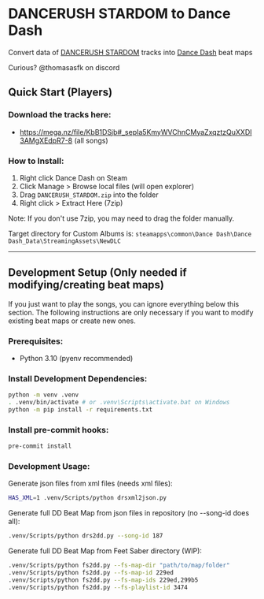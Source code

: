 # DANCERUSH STARDOM to Dance Dash

Convert data of [DANCERUSH STARDOM](https://remywiki.com/AC_DRS) tracks into [Dance Dash](https://store.steampowered.com/app/2005050/Dance_Dash/) beat maps

Curious? @thomasasfk on discord

## Quick Start (Players)

### Download the tracks here:
- https://mega.nz/file/KbB1DSjb#_sepIa5KmyWVChnCMyaZxqztzQuXXDI3AMgXEdpR7-8 (all songs)

### How to Install:
1. Right click Dance Dash on Steam
2. Click Manage > Browse local files (will open explorer)
3. Drag `DANCERUSH_STARDOM.zip` into the folder
4. Right click > Extract Here (7zip)

Note: If you don't use 7zip, you may need to drag the folder manually.

Target directory for Custom Albums is: `steamapps\common\Dance Dash\Dance Dash_Data\StreamingAssets\NewDLC`

---

## Development Setup (Only needed if modifying/creating beat maps)

If you just want to play the songs, you can ignore everything below this section. The following instructions are only necessary if you want to modify existing beat maps or create new ones.

### Prerequisites:
- Python 3.10 (pyenv recommended)

### Install Development Dependencies:
```bash
python -m venv .venv
. .venv/bin/activate # or .venv\Scripts\activate.bat on Windows
python -m pip install -r requirements.txt
```

### Install pre-commit hooks:
```bash
pre-commit install
```

### Development Usage:

Generate json files from xml files (needs xml files):
```bash
HAS_XML=1 .venv/Scripts/python drsxml2json.py
```

Generate full DD Beat Map from json files in repository (no --song-id does all):
```bash
.venv/Scripts/python drs2dd.py --song-id 187
```

Generate full DD Beat Map from Feet Saber directory (WIP):
```bash
.venv/Scripts/python fs2dd.py --fs-map-dir "path/to/map/folder"
.venv/Scripts/python fs2dd.py --fs-map-id 229ed
.venv/Scripts/python fs2dd.py --fs-map-ids 229ed,299b5
.venv/Scripts/python fs2dd.py --fs-playlist-id 3474
```